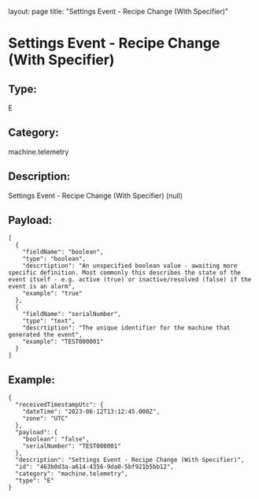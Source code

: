 layout: page
title: "Settings Event - Recipe Change (With Specifier)"

# Settings Event - Recipe Change (With Specifier)

## Type:

E

## Category:

machine.telemetry

## Description: 

Settings Event - Recipe Change (With Specifier) (null)

## Payload:

```
[
  {
    "fieldName": "boolean",
    "type": "boolean",
    "descrtiption": "An unspecified boolean value - awaiting more specific definition. Most commonly this describes the state of the event itself - e.g. active (true) or inactive/resolved (false) if the event is an alarm",
    "example": "true"
  },
  {
    "fieldName": "serialNumber",
    "type": "text",
    "descrtiption": "The unique identifier for the machine that generated the event",
    "example": "TEST000001"
  }
]
```

## Example:

```
{
  "receivedTimestampUtc": {
    "dateTime": "2023-06-12T13:12:45.000Z",
    "zone": "UTC"
  },
  "payload": {
    "boolean": "false",
    "serialNumber": "TEST000001"
  },
  "description": "Settings Event - Recipe Change (With Specifier)",
  "id": "463b0d3a-a614-4356-9da0-5bf921b5bb12",
  "category": "machine.telemetry",
  "type": "E"
}
```
